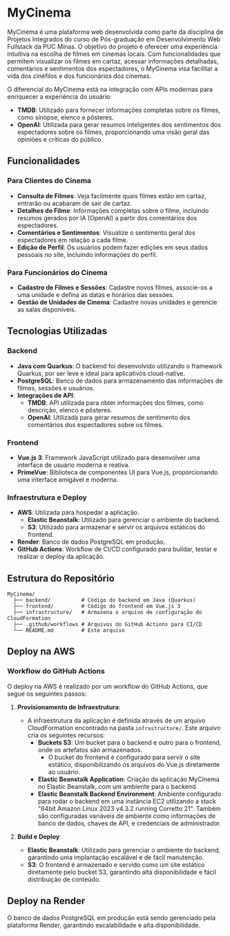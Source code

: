  # MyCinema

MyCinema é uma plataforma web desenvolvida como parte da disciplina de Projetos Integrados do curso de Pós-graduação em Desenvolvimento Web Fullstack da PUC Minas. O objetivo do projeto é oferecer uma experiência intuitiva na escolha de filmes em cinemas locais. Com funcionalidades que permitem visualizar os filmes em cartaz, acessar informações detalhadas, comentários e sentimentos dos espectadores, o MyCinema visa facilitar a vida dos cinéfilos e dos funcionários dos cinemas.

O diferencial do MyCinema está na integração com APIs modernas para enriquecer a experiência do usuário:
- **TMDB**: Utilizado para fornecer informações completas sobre os filmes, como sinopse, elenco e pôsteres.
- **OpenAI**: Utilizada para gerar resumos inteligentes dos sentimentos dos espectadores sobre os filmes, proporcionando uma visão geral das opiniões e críticas do público.

## Funcionalidades

### Para Clientes do Cinema
- **Consulta de Filmes**: Veja facilmente quais filmes estão em cartaz, entrarão ou acabaram de sair de cartaz.
- **Detalhes do Filme**: Informações completas sobre o filme, incluindo resumos gerados por IA (OpenAI) a partir dos comentários dos espectadores.
- **Comentários e Sentimentos**: Visualize o sentimento geral dos espectadores em relação a cada filme.
- **Edição de Perfil**: Os usuários podem fazer edições em seus dados pessoais no site, incluindo informações do perfil.

### Para Funcionários do Cinema
- **Cadastro de Filmes e Sessões**: Cadastre novos filmes, associe-os a uma unidade e defina as datas e horários das sessões.
- **Gestão de Unidades de Cinema**: Cadastre novas unidades e gerencie as salas disponíveis.

## Tecnologias Utilizadas

### Backend
- **Java com Quarkus**: O backend foi desenvolvido utilizando o framework Quarkus, por ser leve e ideal para aplicativos cloud-native.
- **PostgreSQL**: Banco de dados para armazenamento das informações de filmes, sessões e usuários.
- **Integrações de API**:
  - **TMDB**: API utilizada para obter informações dos filmes, como descrição, elenco e pôsteres.
  - **OpenAI**: Utilizada para gerar resumos de sentimento dos comentários dos espectadores sobre os filmes.

### Frontend
- **Vue.js 3**: Framework JavaScript utilizado para desenvolver uma interface de usuário moderna e reativa.
- **PrimeVue**: Biblioteca de componentes UI para Vue.js, proporcionando uma interface amigável e moderna.

### Infraestrutura e Deploy
- **AWS**: Utilizada para hospedar a aplicação.
  - **Elastic Beanstalk**: Utilizado para gerenciar o ambiente do backend.
  - **S3**: Utilizado para armazenar e servir os arquivos estáticos do frontend.
- **Render**: Banco de dados PostgreSQL em produção.
- **GitHub Actions**: Workflow de CI/CD configurado para buildar, testar e realizar o deploy da aplicação.

## Estrutura do Repositório

```
MyCinema/
  ├── backend/          # Código do backend em Java (Quarkus)
  ├── frontend/         # Código do frontend em Vue.js 3
  ├── infrastructure/   # Armazena o arquivo de configuração do CloudFormation
  ├── .github/workflows # Arquivos do GitHub Actions para CI/CD
  └── README.md         # Este arquivo
```

## Deploy na AWS

### Workflow do GitHub Actions
O deploy na AWS é realizado por um workflow do GitHub Actions, que segue os seguintes passos:

1. **Provisionamento de Infraestrutura**:
   - A infraestrutura da aplicação é definida através de um arquivo CloudFormation encontrado na pasta `infrastructure/`. Este arquivo cria os seguintes recursos:
     - **Buckets S3**: Um bucket para o backend e outro para o frontend, onde os artefatos são armazenados.
       - O bucket do frontend é configurado para servir o site estático, disponibilizando os arquivos do Vue.js diretamente ao usuário.
     - **Elastic Beanstalk Application**: Criação da aplicação MyCinema no Elastic Beanstalk, com um ambiente para o backend.
     - **Elastic Beanstalk Backend Environment**: Ambiente configurado para rodar o backend em uma instância EC2 utilizando a stack "64bit Amazon Linux 2023 v4.3.2 running Corretto 21". Também são configuradas variáveis de ambiente como informações de banco de dados, chaves de API, e credenciais de administrador.

2. **Build e Deploy**:
   - **Elastic Beanstalk**: Utilizado para gerenciar o ambiente do backend, garantindo uma implantação escalável e de fácil manutenção.
   - **S3**: O frontend é armazenado e servido como um site estático diretamente pelo bucket S3, garantindo alta disponibilidade e fácil distribuição de conteúdo.

## Deploy na Render

O banco de dados PostgreSQL em produção está sendo gerenciado pela plataforma Render, garantindo escalabilidade e alta disponibilidade.
